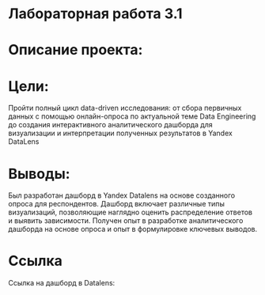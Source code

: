# Лабораторная работа 3.1
# Описание проекта:


# Цели:
Пройти полный цикл data-driven исследования: от сбора первичных
данных с помощью онлайн-опроса по актуальной теме Data Engineering до создания
интерактивного аналитического дашборда для визуализации и интерпретации
полученных результатов в Yandex DataLens

# Выводы:
Был разработан дашборд в Yandex Datalens на основе созданного опроса для респондентов. Дашборд включает различные типы визуализаций, позволяющие наглядно оценить распределение ответов и выявить зависимости. Получен опыт в разработке аналитического дашборда на основе опроса и опыт в формулировке ключевых выводов.

# Ссылка
Ссылка на дашборд в Datalens:
